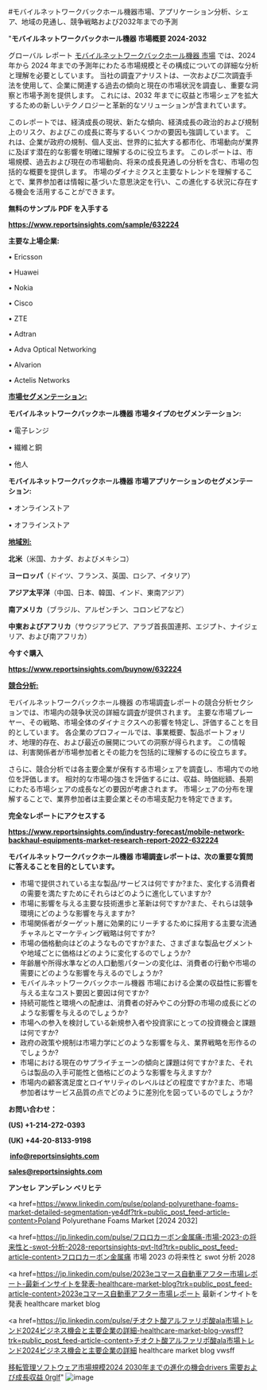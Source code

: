 #モバイルネットワークバックホール機器市場、アプリケーション分析、シェア、地域の見通し、競争戦略および2032年までの予測

"<strong>モバイルネットワークバックホール機器 市場概要 2024-2032</strong>

グローバル レポート <a href=https://www.reportsinsights.com/sample/632224>モバイルネットワークバックホール機器 市場</a> では、2024 年から 2024 年までの予測年にわたる市場規模とその構成についての詳細な分析と理解を必要としています。 当社の調査アナリストは、一次および二次調査手法を使用して、企業に関連する過去の傾向と現在の市場状況を調査し、重要な洞察と市場予測を提供します。 これには、2032 年までに収益と市場シェアを拡大​​するための新しいテクノロジーと革新的なソリューションが含まれています。

このレポートでは、経済成長の現状、新たな傾向、経済成長の政治的および規制上のリスク、およびこの成長に寄与するいくつかの要因も強調しています。 これは、企業が政府の規制、個人支出、世界的に拡大する都市化、市場動向が業界に及ぼす潜在的な影響を明確に理解するのに役立ちます。 このレポートは、市場規模、過去および現在の市場動向、将来の成長見通しの分析を含む、市場の包括的な概要を提供します。 市場のダイナミクスと主要なトレンドを理解することで、業界参加者は情報に基づいた意思決定を行い、この進化する状況に存在する機会を活用することができます。

<strong><b>無料のサンプル PDF を入手する</b></strong>

<a href=https://www.reportsinsights.com/sample/632224><strong><u>https://www.reportsinsights.com/sample/632224</u></strong></a>

<strong>主要な上場企業:</strong>

• Ericsson

• Huawei

• Nokia

• Cisco

• ZTE

• Adtran

• Adva Optical Networking

• Alvarion

• Actelis Networks

<strong><u>市場セグメンテーション</u></strong><strong><u>:</u></strong>

<strong>モバイルネットワークバックホール機器 市場タイプのセグメンテーション:</strong>

• 電子レンジ

• 繊維と銅

• 他人

<strong>モバイルネットワークバックホール機器 市場アプリケーションのセグメンテーション:</strong>

• オンラインストア

• オフラインストア

<strong><u>地域別</u></strong><strong><u>:</u></strong>

<strong>北米</strong>（米国、カナダ、およびメキシコ）

<strong>ヨーロッパ</strong>（ドイツ、フランス、英国、ロシア、イタリア）

<strong>アジア太平洋</strong>（中国、日本、韓国、インド、東南アジア）

<strong>南アメリカ</strong>（ブラジル、アルゼンチン、コロンビアなど）

<strong>中東およびアフリカ</strong>（サウジアラビア、アラブ首長国連邦、エジプト、ナイジェリア、および南アフリカ）

<strong>今すぐ購入</strong>

<a href=https://www.reportsinsights.com/buynow/632224><strong><u>https://www.reportsinsights.com/buynow/632224</u></strong></a>

<strong><u>競合分析:</u></strong>

モバイルネットワークバックホール機器 の市場調査レポートの競合分析セクションでは、市場内の競争状況の詳細な調査が提供されます。 主要な市場プレーヤー、その戦略、市場全体のダイナミクスへの影響を特定し、評価することを目的としています。 各企業のプロフィールでは、事業概要、製品ポートフォリオ、地理的存在、および最近の展開についての洞察が得られます。 この情報は、利害関係者が市場参加者とその能力を包括的に理解するのに役立ちます。

さらに、競合分析では各主要企業が保有する市場シェアを調査し、市場内での地位を評価します。 相対的な市場の強さを評価するには、収益、時価総額、長期にわたる市場シェアの成長などの要因が考慮されます。 市場シェアの分布を理解することで、業界参加者は主要企業とその市場支配力を特定できます。

<strong>完全なレポートにアクセスする</strong>

<a href=https://www.reportsinsights.com/industry-forecast/mobile-network-backhaul-equipments-market-research-report-2022-632224><strong><u><b>https://www.reportsinsights.com/industry-forecast/mobile-network-backhaul-equipments-market-research-report-2022-632224</b></u></strong></a>

<strong><b>モバイルネットワークバックホール機器 市場調査レポートは、次の重要な質問に答えることを目的としています。</b></strong>
<ul>
  <li>市場で提供されている主な製品/サービスは何ですか?また、変化する消費者の需要を満たすためにそれらはどのように進化していますか?</li>
  <li>市場に影響を与える主要な技術進歩と革新は何ですか?また、それらは競争環境にどのような影響を与えますか?</li>
  <li>市場関係者がターゲット層に効果的にリーチするために採用する主要な流通チャネルとマーケティング戦略は何ですか?</li>
  <li>市場の価格動向はどのようなものですか?また、さまざまな製品セグメントや地域ごとに価格はどのように変化するのでしょうか?</li>
  <li>年齢層や所得水準などの人口動態パターンの変化は、消費者の行動や市場の需要にどのような影響を与えるのでしょうか?</li>
  <li>モバイルネットワークバックホール機器 市場における企業の収益性に影響を与える主なコスト要因と要因は何ですか?</li>
  <li>持続可能性と環境への配慮は、消費者の好みやこの分野の市場の成長にどのような影響を与えるのでしょうか?</li>
  <li>市場への参入を検討している新規参入者や投資家にとっての投資機会と課題は何ですか?</li>
  <li>政府の政策や規制は市場力学にどのような影響を与え、業界戦略を形作るのでしょうか?</li>
  <li>市場における現在のサプライチェーンの傾向と課題は何ですか?また、それらは製品の入手可能性と価格にどのような影響を与えますか?</li>
  <li>市場内の顧客満足度とロイヤリティのレベルはどの程度ですか?また、市場参加者はサービス品質の点でどのように差別化を図っているのでしょうか?</li>
</ul>
<strong>お問い合わせ：</strong>

<strong>(US) +1-214-272-0393</strong>

<strong>(UK) +44-20-8133-9198</strong>

<strong> </strong><a href=info@reportsinsights.com><strong><u>info@reportsinsights.com</u></strong></a>

<a href=sales@reportsinsights.com><strong><u>sales@reportsinsights.com</u></strong></a>

<strong>アンセレ アンデレン ベリヒテ</strong>

<a href=https://www.linkedin.com/pulse/poland-polyurethane-foams-market-detailed-segmentation-ye4df?trk=public_post_feed-article-content>Poland Polyurethane Foams Market [2024 2032]</a>

<a href=https://jp.linkedin.com/pulse/フロロカーボン金属痛-市場-2023-の将来性と-swot-分析-2028-reportsinsights-pvt-ltd?trk=public_post_feed-article-content>フロロカーボン金属痛 市場 2023 の将来性と swot 分析 2028</a>

<a href=https://jp.linkedin.com/pulse/2023eコマース自動車アフター市場レポート-最新インサイトを発表-healthcare-market-blog?trk=public_post_feed-article-content>2023eコマース自動車アフター市場レポート 最新インサイトを発表 healthcare market blog</a>

<a href=https://jp.linkedin.com/pulse/チオクト酸アルファリポ酸ala市場トレンド2024ビジネス機会と主要企業の詳細-healthcare-market-blog-vwsff?trk=public_post_feed-article-content>チオクト酸アルファリポ酸ala市場トレンド2024ビジネス機会と主要企業の詳細 healthcare market blog vwsff</a>

<a href=https://www.linkedin.com/pulse/移転管理ソフトウェア市場規模2024-2030年までの進化の機会drivers-需要および成長収益-0rglf/>移転管理ソフトウェア市場規模2024 2030年までの進化の機会drivers 需要および成長収益 0rglf</a>"
![image](https://github.com/ahaan12367/RIMarket24/assets/158471582/1a8b453e-8c51-44f5-93d6-c81e5c2bb18a)
